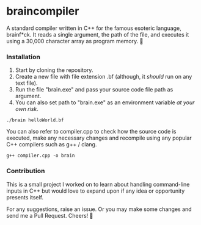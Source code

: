 # braincompiler
A standard compiler written in C++ for the famous esoteric language, brainf*ck. It reads a single argument, the path of the file, and executes it using a 30,000 character array as program memory. :brain:

### Installation

1. Start by cloning the repository.
2. Create a new file with file extension .bf (although, it _should_ run on any text file).
3. Run the file "brain.exe" and pass your source code file path as argument.
4. You can also set path to "brain.exe" as an environment variable _at your own risk_.

```
./brain helloWorld.bf
```

You can also refer to compiler.cpp to check how the source code is executed, make any necessary changes and recompile using any popular C++ compilers such as g++ / clang.

```
g++ compiler.cpp -o brain
```

### Contribution
This is a small project I worked on to learn about handling command-line inputs in C++ but would love to expand upon if any idea or opportunity presents itself.

For any suggestions, raise an issue. Or you may make some changes and send me a Pull Request. Cheers! :beer: